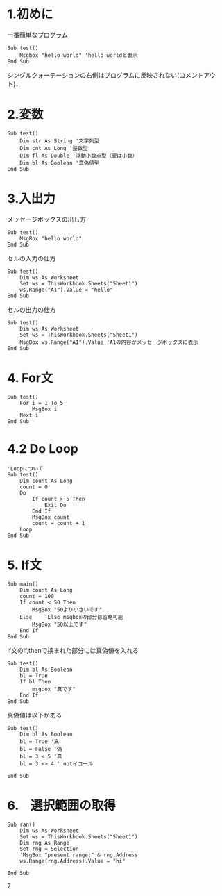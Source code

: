 # 1.初めに

一番簡単なプログラム
```
Sub test()
	Msgbox "hello world" 'hello worldと表示
End Sub
```
シングルクォーテーションの右側はプログラムに反映されない(コメントアウト)．

# 2.変数

```
Sub test()
	Dim str As String '文字列型
	Dim cnt As Long '整数型
	Dim fl As Double '浮動小数点型（要は小数）
	Dim bl As Boolean '真偽値型
End Sub
```
# 3.入出力

メッセージボックスの出し方
```
Sub test()
	MsgBox "hello world"
End Sub
```

セルの入力の仕方

```
Sub test()
    Dim ws As Worksheet
    Set ws = ThisWorkbook.Sheets("Sheet1")
    ws.Range("A1").Value = "hello"
End Sub
```
セルの出力の仕方 
```
Sub test()
    Dim ws As Worksheet
    Set ws = ThisWorkbook.Sheets("Sheet1")
    MsgBox ws.Range("A1").Value 'A1の内容がメッセージボックスに表示
End Sub
```
# 4. For文

```
Sub test()
    For i = 1 To 5
        MsgBox i
    Next i
End Sub
```

# 4.2 Do Loop
```
'Loopについて
Sub test()
    Dim count As Long
    count = 0
    Do
        If count > 5 Then
            Exit Do
        End If
        MsgBox count
        count = count + 1
    Loop
End Sub

```
# 5. If文

```
Sub main()
    Dim count As Long
    count = 100
    If count < 50 Then
        MsgBox "50より小さいです"
	Else    'Else msgboxの部分は省略可能
        MsgBox "50以上です"
    End If
End Sub
```

If文のIf,thenで挟まれた部分には真偽値を入れる
```
Sub test()
	Dim bl As Boolean
	bl = True
	If bl Then 
		msgbox "真です"
	End If
End Sub
```
真偽値は以下がある
```
Sub test()
	Dim bl As Boolean 
	bl = True '真
	bl = False '偽
	bl = 3 < 5 '真
	bl = 3 <> 4 ' notイコール

End Sub
```
# 6.　選択範囲の取得
```
Sub ran()
    Dim ws As Worksheet
    Set ws = ThisWorkbook.Sheets("Sheet1")
    Dim rng As Range
    Set rng = Selection
    'MsgBox "present range:" & rng.Address
    ws.Range(rng.Address).Value = "hi"
    
End Sub

```

7